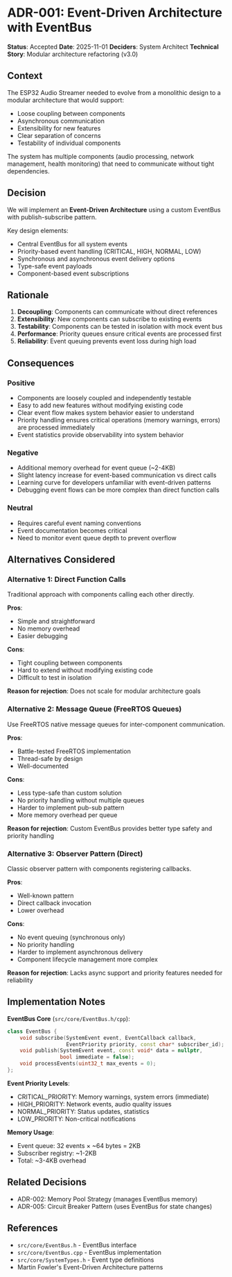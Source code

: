# ADR-001: Event-Driven Architecture with EventBus

**Status**: Accepted
**Date**: 2025-11-01
**Deciders**: System Architect
**Technical Story**: Modular architecture refactoring (v3.0)

## Context

The ESP32 Audio Streamer needed to evolve from a monolithic design to a modular architecture that would support:
- Loose coupling between components
- Asynchronous communication
- Extensibility for new features
- Clear separation of concerns
- Testability of individual components

The system has multiple components (audio processing, network management, health monitoring) that need to communicate without tight dependencies.

## Decision

We will implement an **Event-Driven Architecture** using a custom EventBus with publish-subscribe pattern.

Key design elements:
- Central EventBus for all system events
- Priority-based event handling (CRITICAL, HIGH, NORMAL, LOW)
- Synchronous and asynchronous event delivery options
- Type-safe event payloads
- Component-based event subscriptions

## Rationale

1. **Decoupling**: Components can communicate without direct references
2. **Extensibility**: New components can subscribe to existing events
3. **Testability**: Components can be tested in isolation with mock event bus
4. **Performance**: Priority queues ensure critical events are processed first
5. **Reliability**: Event queuing prevents event loss during high load

## Consequences

### Positive

- Components are loosely coupled and independently testable
- Easy to add new features without modifying existing code
- Clear event flow makes system behavior easier to understand
- Priority handling ensures critical operations (memory warnings, errors) are processed immediately
- Event statistics provide observability into system behavior

### Negative

- Additional memory overhead for event queue (~2-4KB)
- Slight latency increase for event-based communication vs direct calls
- Learning curve for developers unfamiliar with event-driven patterns
- Debugging event flows can be more complex than direct function calls

### Neutral

- Requires careful event naming conventions
- Event documentation becomes critical
- Need to monitor event queue depth to prevent overflow

## Alternatives Considered

### Alternative 1: Direct Function Calls

Traditional approach with components calling each other directly.

**Pros**:
- Simple and straightforward
- No memory overhead
- Easier debugging

**Cons**:
- Tight coupling between components
- Hard to extend without modifying existing code
- Difficult to test in isolation

**Reason for rejection**: Does not scale for modular architecture goals

### Alternative 2: Message Queue (FreeRTOS Queues)

Use FreeRTOS native message queues for inter-component communication.

**Pros**:
- Battle-tested FreeRTOS implementation
- Thread-safe by design
- Well-documented

**Cons**:
- Less type-safe than custom solution
- No priority handling without multiple queues
- Harder to implement pub-sub pattern
- More memory overhead per queue

**Reason for rejection**: Custom EventBus provides better type safety and priority handling

### Alternative 3: Observer Pattern (Direct)

Classic observer pattern with components registering callbacks.

**Pros**:
- Well-known pattern
- Direct callback invocation
- Lower overhead

**Cons**:
- No event queuing (synchronous only)
- No priority handling
- Harder to implement asynchronous delivery
- Component lifecycle management more complex

**Reason for rejection**: Lacks async support and priority features needed for reliability

## Implementation Notes

**EventBus Core** (`src/core/EventBus.h/cpp`):
```cpp
class EventBus {
    void subscribe(SystemEvent event, EventCallback callback,
                   EventPriority priority, const char* subscriber_id);
    void publish(SystemEvent event, const void* data = nullptr,
                 bool immediate = false);
    void processEvents(uint32_t max_events = 0);
};
```

**Event Priority Levels**:
- CRITICAL_PRIORITY: Memory warnings, system errors (immediate)
- HIGH_PRIORITY: Network events, audio quality issues
- NORMAL_PRIORITY: Status updates, statistics
- LOW_PRIORITY: Non-critical notifications

**Memory Usage**:
- Event queue: 32 events × ~64 bytes = 2KB
- Subscriber registry: ~1-2KB
- Total: ~3-4KB overhead

## Related Decisions

- ADR-002: Memory Pool Strategy (manages EventBus memory)
- ADR-005: Circuit Breaker Pattern (uses EventBus for state changes)

## References

- `src/core/EventBus.h` - EventBus interface
- `src/core/EventBus.cpp` - EventBus implementation
- `src/core/SystemTypes.h` - Event type definitions
- Martin Fowler's Event-Driven Architecture patterns
